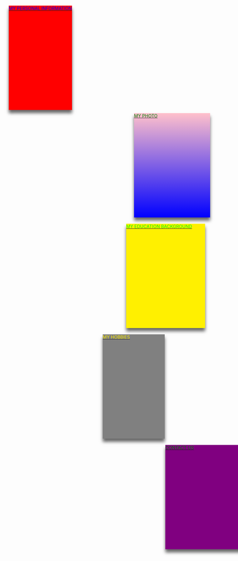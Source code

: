 
<html lang="en">
<style>
.Container {
   display: flex;
   flex-direction:row;
   flex-wrap: wrap;
   width: 100%;
   height: auto;
   }   
.bio {
background-color: red;
width:100%;
height:333px;
color:blue;
margin: 0px;
margin-left: 0px;
bottom: 0px;
box-shadow:0px 10px 10px rgba(0,0,0,0.6);   
   } 
.bio:hover{
background-color:green;
}
.education{
background-color: #fff000;
color:#00ff00;
width:50%;
height:333px;
margin: 10px;
margin-left: 375px;
bottom: 10px;   
box-shadow:0px 10px 10px rgba(0,0,0,0.6);   
}
.education:hover{
background-color:pink;
}
.hobbies{
background-color: gray;
color:#fff000;
width:50%;
height:333px;
margin: 10px;
margin-left: 300px;
bottom: 10px;
box-shadow:0px 10px 10px rgba(0,0,0,0.6);   
}
.hobbies:hover{
background-color:chocolate;
}
.contact{
background-color: purple;
color:green;
width:50%;
height:333px;
margin: 10px;
margin-left: 500px;
bottom: 10px;   
box-shadow:0px 10px 10px rgba(0,0,0,0.6);   
}
.contact:hover{
background-color:#000;
}
.photo{
background: linear-gradient(pink,blue);
color:green;
width:50%;
height:333px;
margin: 10px;
margin-left: 400px;
bottom: 10px;   
box-shadow:0px 10px 10px rgba(0,0,0,0.6);
}
.photo:hover{
background:gray;
}

</style>
<head>
   <meta charset="UTF-8">
   <link rel="shortcut icon" type="image/png" href="https://media-exp2.licdn.com/dms/image/C5603AQEjlsgLPej7wA/profile-displayphoto-shrink_200_200/0/1624454506617?e=2147483647&v=beta&t=0vVF6Jpprc4wJWm1BXVWp_OyJB-Kv1D9eGKx4Pd_big">
</head>
<body>
<div class="Container">
<a href="https://emiblezz.github.io/my-Bio-Data/">
<div class="bio">
<h>MY PERSONAL INFORMATION</h>
</div>
</a>
<a href="https://emiblezz.github.io/my-photo/">
<div class="photo">
<h>MY PHOTO</h>
</div>
</a>
<a href="https://emiblezz.github.io/my-education/">
<div class="education">
<h>MY EDUCATION BACKGROUND</h>
</div>
</a>   
<a href="https://emiblezz.github.io/hobbies/">
<div class="hobbies">
<h>MY HOBBIES</h>
</div>
</a>      
<a href="https://emiblezz.github.io/CONTACTS-FORM/">
<div class="contact">
<h>CONTACT US</h>
</div>
</a>
</div>
</body>
</html>
